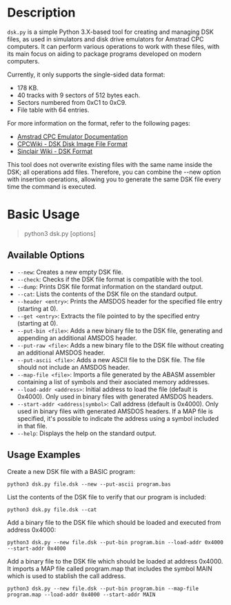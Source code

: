 # Description

`dsk.py` is a simple Python 3.X-based tool for creating and managing DSK files, as used in simulators and disk drive emulators for Amstrad CPC computers. It can perform various operations to work with these files, with its main focus on aiding to package programs developed on modern computers.

Currently, it only supports the single-sided data format:
- 178 KB.
- 40 tracks with 9 sectors of 512 bytes each.
- Sectors numbered from 0xC1 to 0xC9.
- File table with 64 entries.

For more information on the format, refer to the following pages:
- [Amstrad CPC Emulator Documentation](http://www.benchmarko.de/cpcemu/cpcdoc/chapter/cpcdoc7_e.html#I_FILE_STRUCTURE)
- [CPCWiki - DSK Disk Image File Format](https://www.cpcwiki.eu/index.php/Format:DSK_disk_image_file_format)
- [Sinclair Wiki - DSK Format](https://sinclair.wiki.zxnet.co.uk/wiki/DSK_format)

This tool does not overwrite existing files with the same name inside the DSK; all operations add files. Therefore, you can combine the --new option with insertion operations, allowing you to generate the same DSK file every time the command is executed.

# Basic Usage

> python3 dsk.py <dskfile> [options]

## Available Options

- `--new`: Creates a new empty DSK file.
- `--check`: Checks if the DSK file format is compatible with the tool.
- `--dump`: Prints DSK file format information on the standard output.
- `--cat`: Lists the contents of the DSK file on the standard output.
- `--header <entry>`: Prints the AMSDOS header for the specified file entry (starting at 0).
- `--get <entry>`: Extracts the file pointed to by the specified entry (starting at 0).
- `--put-bin <file>`: Adds a new binary file to the DSK file, generating and appending an additional AMSDOS header.
- `--put-raw <file>`: Adds a new binary file to the DSK file without creating an additional AMSDOS header.
- `--put-ascii <file>`: Adds a new ASCII file to the DSK file. The file should not include an AMSDOS header.
- `--map-file <file>`: Imports a file generated by the ABASM assembler containing a list of symbols and their asociated memory addresses.
- `--load-addr <address>`: Initial address to load the file (default is 0x4000). Only used in binary files with generated AMSDOS headers.
- `--start-addr <address|symbol>`: Call address (default is 0x4000). Only used in binary files with generated AMSDOS headers. If a MAP file is specified, it's possible to indicate the address using a symbol included in that file.
- `--help`: Displays the help on the standard output.

## Usage Examples

Create a new DSK file with a BASIC program:

```
python3 dsk.py file.dsk --new --put-ascii program.bas
```

List the contents of the DSK file to verify that our program is included:

```
python3 dsk.py file.dsk --cat
```

Add a binary file to the DSK file which should be loaded and executed from address 0x4000:

```
python3 dsk.py --new file.dsk --put-bin program.bin --load-addr 0x4000 --start-addr 0x4000
```

Add a binary file to the DSK file which should be loaded at address 0x4000. It imports a MAP file called program.map that includes the symbol MAIN which is used to stablish the call address.

```
python3 dsk.py --new file.dsk --put-bin program.bin --map-file program.map --load-addr 0x4000 --start-addr MAIN
```
